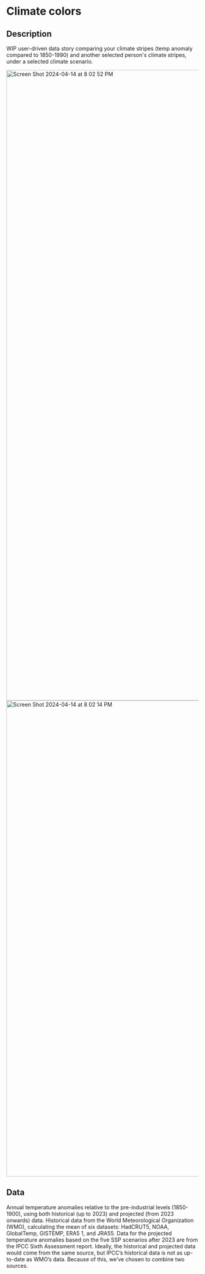 # Climate colors

## Description
WIP user-driven data story comparing your climate stripes (temp anomaly compared to 1850-1990) and another selected person's climate stripes, under a selected climate scenario.


<img width="1650" alt="Screen Shot 2024-04-14 at 8 02 52 PM" src="https://github.com/jhjanicki/climate_color_svelte/assets/6565011/5e5738e8-57b0-4205-81c9-9d8a2bf6de87">

<img width="1246" alt="Screen Shot 2024-04-14 at 8 02 14 PM" src="https://github.com/jhjanicki/climate_color_svelte/assets/6565011/01026bcf-b1ab-42fc-9f48-0f29d50fbfc5">

## Data

Annual temperature anomalies relative to the pre-industrial levels (1850-1900), using both historical (up to 2023) and projected (from 2023 onwards) data. Historical data from the World Meteorological Organization (WMO), calculating the mean of six datasets: HadCRUT5, NOAA, GlobalTemp, GISTEMP, ERA5 1, and JRA55.  Data for the projected temperature anomalies based on the five SSP scenarios after 2023 are from the IPCC Sixth Assessment report. Ideally, the historical and projected data would come from the same source, but IPCC’s historical data is not as up-to-date as WMO’s data. Because of this, we’ve chosen to combine two sources. 

